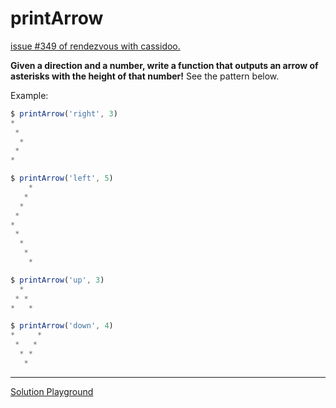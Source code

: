 # printArrow

[issue #349 of rendezvous with cassidoo.](https://buttondown.email/cassidoo/archive/all-creative-people-want-to-do-the-unexpected/)

**Given a direction and a number, write a function that outputs an arrow of asterisks with the height of that number!**
See the pattern below.

Example:

```ts
$ printArrow('right', 3)
*
 *
  *
 *
*

$ printArrow('left', 5)
    *
   *
  *
 *
*
 *
  *
   *
    *

$ printArrow('up', 3)
  *
 * *
*   *

$ printArrow('down', 4)
*     *
 *   *
  * *
   *
```

---

[Solution Playground](https://tsplay.dev/m3q2jw)
